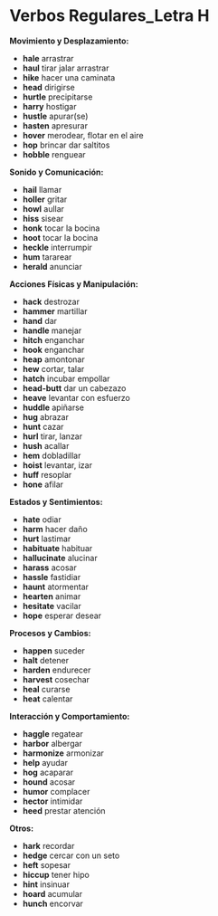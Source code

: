 # Verbos Regulares_Letra H



**Movimiento y Desplazamiento:**

*   **hale**    arrastrar
*   **haul**    tirar jalar arrastrar
*   **hike**    hacer una caminata
*   **head**    dirigirse
*   **hurtle**    precipitarse
*   **harry**    hostigar
*   **hustle**    apurar(se)
*   **hasten**    apresurar
*   **hover**    merodear, flotar en el aire
*   **hop**    brincar dar saltitos
*   **hobble**    renguear

**Sonido y Comunicación:**

*   **hail**    llamar
*   **holler**    gritar
*   **howl**    aullar
*   **hiss**    sisear
*   **honk**    tocar la bocina
*   **hoot**    tocar la bocina
*   **heckle**    interrumpir
*   **hum**    tararear
*   **herald**    anunciar

**Acciones Físicas y Manipulación:**

*   **hack**    destrozar
*   **hammer**    martillar
*   **hand**    dar
*   **handle**    manejar
*   **hitch**    enganchar
*   **hook**    enganchar
*   **heap**    amontonar
*   **hew**    cortar, talar
*   **hatch**    incubar empollar
*   **head-butt**    dar un cabezazo
*   **heave**    levantar con esfuerzo
*   **huddle**    apiñarse
*   **hug**    abrazar
*   **hunt**    cazar
*   **hurl**    tirar, lanzar
*   **hush**    acallar
*   **hem**    dobladillar
*   **hoist**    levantar, izar
*    **huff**    resoplar
*   **hone**    afilar

**Estados y Sentimientos:**

*   **hate**    odiar
*   **harm**    hacer daño
*   **hurt**    lastimar
*   **habituate**    habituar
*   **hallucinate**    alucinar
*   **harass**    acosar
*   **hassle**    fastidiar
*   **haunt**    atormentar
*   **hearten**    animar
*   **hesitate**    vacilar
*   **hope**    esperar desear

**Procesos y Cambios:**

*   **happen**    suceder
*   **halt**    detener
*   **harden**    endurecer
*   **harvest**    cosechar
*   **heal**    curarse
*   **heat**    calentar

**Interacción y Comportamiento:**

*   **haggle**    regatear
*   **harbor**    albergar
*   **harmonize**    armonizar
*   **help**    ayudar
*   **hog**    acaparar
*   **hound**    acosar
*   **humor**    complacer
*   **hector**    intimidar
*   **heed**    prestar atención

**Otros:**

*   **hark**    recordar
*   **hedge**    cercar con un seto
*   **heft**    sopesar
*   **hiccup**    tener hipo
*   **hint**    insinuar
*   **hoard**    acumular
*   **hunch**    encorvar

